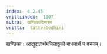 ```yaml
---
index:  4.2.45
vrittiindex:  1007
sutra:  खण्डिकादिभ्यश्च
vritti:  tattvabodhini 
---
```


खण्डिका। आद्युदातार्थमचित्ताठ्ठको बाधनार्थं च वचनम्। 

